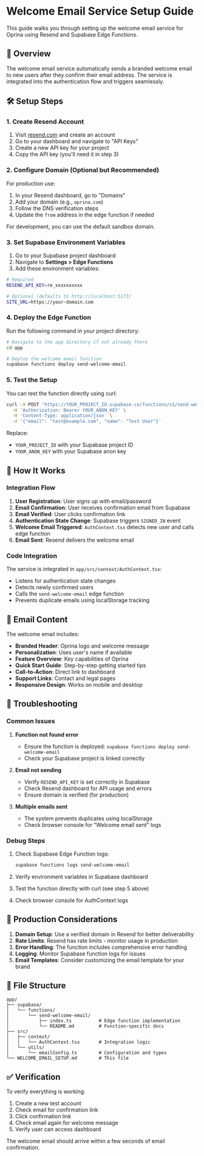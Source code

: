 # Welcome Email Service Setup Guide

This guide walks you through setting up the welcome email service for Oprina using Resend and Supabase Edge Functions.

## 🎯 Overview

The welcome email service automatically sends a branded welcome email to new users after they confirm their email address. The service is integrated into the authentication flow and triggers seamlessly.

## 🛠️ Setup Steps

### 1. Create Resend Account

1. Visit [resend.com](https://resend.com) and create an account
2. Go to your dashboard and navigate to "API Keys"
3. Create a new API key for your project
4. Copy the API key (you'll need it in step 3)

### 2. Configure Domain (Optional but Recommended)

For production use:
1. In your Resend dashboard, go to "Domains"
2. Add your domain (e.g., `oprina.com`)
3. Follow the DNS verification steps
4. Update the `from` address in the edge function if needed

For development, you can use the default sandbox domain.

### 3. Set Supabase Environment Variables

1. Go to your Supabase project dashboard
2. Navigate to **Settings > Edge Functions**
3. Add these environment variables:

```bash
# Required
RESEND_API_KEY=re_xxxxxxxxxx

# Optional (defaults to http://localhost:5173)
SITE_URL=https://your-domain.com
```

### 4. Deploy the Edge Function

Run the following command in your project directory:

```bash
# Navigate to the app directory if not already there
cd app

# Deploy the welcome email function
supabase functions deploy send-welcome-email
```

### 5. Test the Setup

You can test the function directly using curl:

```bash
curl -X POST 'https://YOUR_PROJECT_ID.supabase.co/functions/v1/send-welcome-email' \
  -H 'Authorization: Bearer YOUR_ANON_KEY' \
  -H 'Content-Type: application/json' \
  -d '{"email": "test@example.com", "name": "Test User"}'
```

Replace:
- `YOUR_PROJECT_ID` with your Supabase project ID
- `YOUR_ANON_KEY` with your Supabase anon key

## 🔄 How It Works

### Integration Flow

1. **User Registration**: User signs up with email/password
2. **Email Confirmation**: User receives confirmation email from Supabase
3. **Email Verified**: User clicks confirmation link
4. **Authentication State Change**: Supabase triggers `SIGNED_IN` event
5. **Welcome Email Triggered**: `AuthContext.tsx` detects new user and calls edge function
6. **Email Sent**: Resend delivers the welcome email

### Code Integration

The service is integrated in `app/src/context/AuthContext.tsx`:

- Listens for authentication state changes
- Detects newly confirmed users
- Calls the `send-welcome-email` edge function
- Prevents duplicate emails using localStorage tracking

## 📧 Email Content

The welcome email includes:

- **Branded Header**: Oprina logo and welcome message
- **Personalization**: Uses user's name if available
- **Feature Overview**: Key capabilities of Oprina
- **Quick Start Guide**: Step-by-step getting started tips
- **Call-to-Action**: Direct link to dashboard
- **Support Links**: Contact and legal pages
- **Responsive Design**: Works on mobile and desktop

## 🔧 Troubleshooting

### Common Issues

1. **Function not found error**
   - Ensure the function is deployed: `supabase functions deploy send-welcome-email`
   - Check your Supabase project is linked correctly

2. **Email not sending**
   - Verify `RESEND_API_KEY` is set correctly in Supabase
   - Check Resend dashboard for API usage and errors
   - Ensure domain is verified (for production)

3. **Multiple emails sent**
   - The system prevents duplicates using localStorage
   - Check browser console for "Welcome email sent" logs

### Debug Steps

1. Check Supabase Edge Function logs:
   ```bash
   supabase functions logs send-welcome-email
   ```

2. Verify environment variables in Supabase dashboard

3. Test the function directly with curl (see step 5 above)

4. Check browser console for AuthContext logs

## 🚀 Production Considerations

1. **Domain Setup**: Use a verified domain in Resend for better deliverability
2. **Rate Limits**: Resend has rate limits - monitor usage in production
3. **Error Handling**: The function includes comprehensive error handling
4. **Logging**: Monitor Supabase function logs for issues
5. **Email Templates**: Consider customizing the email template for your brand

## 📁 File Structure

```
app/
├── supabase/
│   └── functions/
│       └── send-welcome-email/
│           ├── index.ts          # Edge function implementation
│           └── README.md         # Function-specific docs
├── src/
│   ├── context/
│   │   └── AuthContext.tsx       # Integration logic
│   └── utils/
│       └── emailConfig.ts        # Configuration and types
└── WELCOME_EMAIL_SETUP.md        # This file
```

## ✅ Verification

To verify everything is working:

1. Create a new test account
2. Check email for confirmation link
3. Click confirmation link
4. Check email again for welcome message
5. Verify user can access dashboard

The welcome email should arrive within a few seconds of email confirmation. 